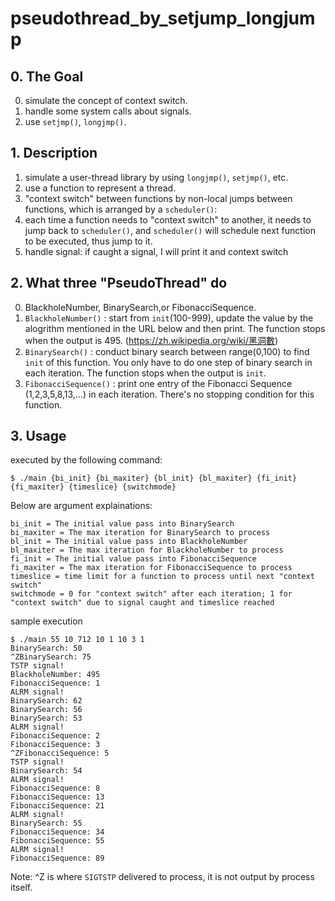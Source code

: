 # pseudothread_by_setjump_longjump

## 0. The Goal
0. simulate the concept of context switch.
1. handle some system calls about signals.
2. use `setjmp()`, `longjmp()`.

## 1. Description
1. simulate a user-thread library by using `longjmp()`, `setjmp()`, etc. 
2. use a function to represent a thread. 
3. "context switch" between functions by non-local jumps between functions, which is arranged by a `scheduler()`:
4. each time a function needs to "context switch" to another, it needs to jump back to `scheduler()`, and `scheduler()` will schedule next function to be executed, thus jump to it.
5. handle signal: if caught a signal, I will print it and context switch


## 2. What three "PseudoThread" do 
0. BlackholeNumber, BinarySearch,or FibonacciSequence.
1. `BlackholeNumber()` : start from `init`(100-999), update the value by the alogrithm mentioned in the URL below and then print. The function stops when the output is 495.  (https://zh.wikipedia.org/wiki/黑洞數) 
2. `BinarySearch()` : conduct binary search between range(0,100) to find `init` of this function. You only have to do one step of binary search in each iteration. The function stops when the output is `init`.  
3. `FibonacciSequence()` : print one entry of the Fibonacci Sequence (1,2,3,5,8,13,...) in each iteration. There's no stopping condition for this function.  

## 3. Usage
executed by the following command:
```
$ ./main {bi_init} {bi_maxiter} {bl_init} {bl_maxiter} {fi_init} {fi_maxiter} {timeslice} {switchmode}
```
Below are argument explainations:
```
bi_init = The initial value pass into BinarySearch
bi_maxiter = The max iteration for BinarySearch to process
bl_init = The initial value pass into BlackholeNumber
bl_maxiter = The max iteration for BlackholeNumber to process
fi_init = The initial value pass into FibonacciSequence
fi_maxiter = The max iteration for FibonacciSequence to process
timeslice = time limit for a function to process until next "context switch"
switchmode = 0 for "context switch" after each iteration; 1 for "context switch" due to signal caught and timeslice reached
```

sample execution 
```
$ ./main 55 10 712 10 1 10 3 1
BinarySearch: 50
^ZBinarySearch: 75
TSTP signal!
BlackholeNumber: 495
FibonacciSequence: 1
ALRM signal!
BinarySearch: 62
BinarySearch: 56
BinarySearch: 53
ALRM signal!
FibonacciSequence: 2
FibonacciSequence: 3
^ZFibonacciSequence: 5
TSTP signal!
BinarySearch: 54
ALRM signal!
FibonacciSequence: 8
FibonacciSequence: 13
FibonacciSequence: 21
ALRM signal!
BinarySearch: 55
FibonacciSequence: 34
FibonacciSequence: 55
ALRM signal!
FibonacciSequence: 89
```
Note: ^Z is where `SIGTSTP` delivered to process, it is not output by process itself.
